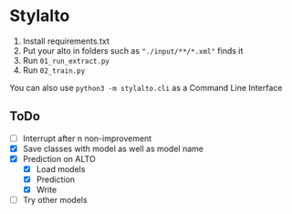 Stylalto
========

1. Install requirements.txt
2. Put your alto in folders such as `"./input/**/*.xml"` finds it
3. Run `01_run_extract.py`
4. Run `02_train.py`

You can also use `python3 -m stylalto.cli` as a Command Line Interface

## ToDo

- [ ] Interrupt after n non-improvement
- [x] Save classes with model as well as model name
- [x] Prediction on ALTO
  - [x] Load models
  - [x] Prediction
  - [x] Write
- [ ] Try other models